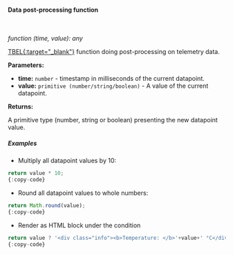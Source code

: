#### Data post-processing function

<div class="divider"></div>
<br/>

*function (time, value): any*

[TBEL{:target="_blank"}](${siteBaseUrl}/docs${docPlatformPrefix}/user-guide/tbel/) function doing post-processing on telemetry data.

**Parameters:**

<ul>
  <li><b>time:</b> <code>number</code> - timestamp in milliseconds of the current datapoint.
  </li>
  <li><b>value:</b> <code>primitive (number/string/boolean)</code> - A value of the current datapoint.
  </li>
</ul>

**Returns:**

A primitive type (number, string or boolean) presenting the new datapoint value.

<div class="divider"></div>

##### Examples

* Multiply all datapoint values by 10:

```javascript
return value * 10;
{:copy-code}
```

* Round all datapoint values to whole numbers:

```javascript
return Math.round(value);
{:copy-code}
```

* Render as HTML block under the condition

```javascript
return value ? '<div class="info"><b>Temperature: </b>'+value+' °C</div>' : '';
{:copy-code}
```

<br>
<br>
